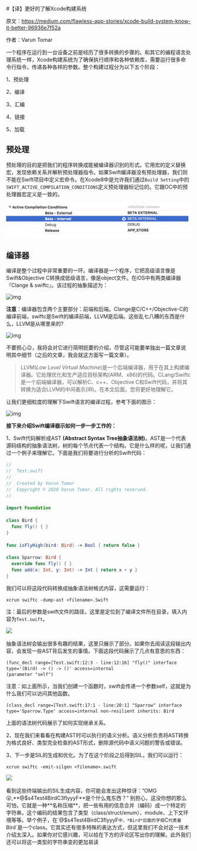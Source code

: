 #【译】更好的了解Xcode构建系统

原文：https://medium.com/flawless-app-stories/xcode-build-system-know-it-better-96936e7f52a

作者：Varun Tomar



一个程序在运行到一台设备之前是经历了很多转换的步骤的。和其它的编程语言处理系统一样，Xcode构建系统为了确保执行顺序和各种依赖库，需要运行很多命令行指令，传递各种各样的参数。整个构建过程分为以下五个阶段：

1、预处理

2、编译

3、汇编

4、链接

5、加载



## 预处理

预处理的目的是把我们的程序转换成能被编译器识别的形式。它用宏的定义替换宏，发现依赖关系并解析预处理器指令。如果Swift编译器没有预处理器，我们则不能在Swift项目中定义宏命令。在Xcode8中是允许我们通过`Build Setting`中的`SWIFT_ACTIVE_COMPILATION_CONDITIONS`定义预处理器标记位的。它跟OC中的预处理器宏定义是一致的。

![](https://raw.githubusercontent.com/zhangferry/Images/master/blog/20200624180433.png)



## 编译器

编译是整个过程中非常重要的一环。编译器是一个程序，它把高级语言像是Swift&Objective C转换成低级语言，像是object文件。在iOS中有两类编译器『Clange & swiftc』。该过程的抽象描述为：

![img](https://miro.medium.com/max/450/1*sryDiLA0zu5EhrPCUjZBew.png)

**注意**：编译器包含两个主要部分：前端和后端。Clange是C/C++/Objective-C的编译前端，swiftc是Swift的编译前端，LLVM是后端。这些乱七八糟的东西是什么，LLVM是从哪里来的?

![img](https://miro.medium.com/max/500/1*cb10Q6m1P8eHbU74uqyocQ.gif)

不要担心😉，我将会对它进行简明扼要的介绍，尽管这可能要单独出一篇文章说明其中细节（之后的文章，我会就这方面写一篇文章）。

> LLVM(*Low Level Virtual Machine*)是一个后端编译器，用于在其上构建编译器。它处理优化和生产适应目标架构(ARM、x86)的代码。CLang/Swiftc是一个前端编译器，可以解析C、c++、Objective C和Swift代码，并将其转换为适合LLVM的中间表示(IR)。在本文后面，您将更好地理解它。



让我们更细粒度的理解下Swift语言的编译过程，参考下面的图示：

![img](https://miro.medium.com/max/2058/1*wzgnQ32uL0GGi3XrX4rlTA.png)



**接下来介绍Swift编译器示如何一步一步工作的：**

1、Swift代码解析成AST **(Abstract Syntax Tree抽象语法树)**。AST是一个代表源码结构的抽象语法树，树的每个节点代表一个结构。它是什么样的呢，让我们通过一个例子来理解它。下面是我们将要进行分析的Swift代码：

```swift
//
//  Test.swift
//
//  Created by Varun Tomar
//  Copyright © 2020 Varun Tomar. All rights reserved.
//

import Foundation

class Bird {
  func fly() { }
}

func isFlyHigh(bird: Bird) -> Bool { return false }

class Sparrow: Bird {
  override func fly() { }
  func add(x: Int, y: Int) -> Int { return x + y }
}
```

我们可以将这段代码转换成抽象语法树格式内容，这需要运行：

```shell
xcrun swiftc -dump-ast <filename>.Swift
```

注：最后的参数是swift文件的路径，这里是定位到了编译文件所在目录，填入内容为`Test.swift`。

![](https://gitee.com/zhangferry/Images/raw/master/gitee/20200627183014.png)

抽象语法树会输出很多有趣的结果，这里只展示了部分。如果你去阅读这段输出内容，会发现一些AST背后发生的事情。下面这段代码展示了几点有意思的东西：

```
(func_decl range=[Test.swift:12:3 - line:12:16] "fly()" interface type='(Bird) -> () -> ()' access=internal
(parameter "self")
```

注意：如上面所示，当我们创建一个函数时，swift会传递一个参数self，这就是为什么我们可以访问其他函数。

```
(class_decl range=[Test.swift:17:1 - line:20:1] "Sparrow" interface type='Sparrow.Type' access=internal non-resilient inherits: Bird
```

上面的语法树代码展示了如何实现继承关系。



2、现在我们来看看在构建AST时可以执行的语义分析。语义分析负责将AST转换为格式良好、类型完全检查的AST形式，删除源代码中语义问题的警告或错误。



3、下一步是SIL的生成和优化。为了在这个阶段之后得到SIL，我们可以运行：

```
xcrun swiftc -emit-silgen <filename>.swift
```

![](https://gitee.com/zhangferry/Images/raw/master/gitee/20200627184524.png)

看到这些终端输出的SIL生成内容，你可能会发出这种惊讶：“OMG😮,**@$s4Test4BirdC3flyyyF**是个什么鬼东西？” 别担心，这没你想的那么可怕，它就是一种**名称压缩**，把一些有用的信息合并（编码）成一个特定的字符串。这个编码的结果包含了类型（class/struct/enum）、module、上下文环境等等。举个例子，在`@$s4Test4BirdC3flyyyF`中，*Bird*后面的字母`C`代表着`Bird`是一个class。它其实还有很多特殊的表达方式，但这里我们不会对这一技术介绍太深入。如果你对它感兴趣，可以给在下方的评论区写出你的理解。此外我们还可以将这一类型的字符串变的更加易读